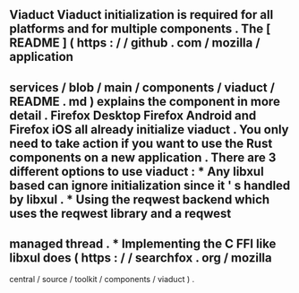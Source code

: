 #
Viaduct
Viaduct
initialization
is
required
for
all
platforms
and
for
multiple
components
.
The
[
README
]
(
https
:
/
/
github
.
com
/
mozilla
/
application
-
services
/
blob
/
main
/
components
/
viaduct
/
README
.
md
)
explains
the
component
in
more
detail
.
Firefox
Desktop
Firefox
Android
and
Firefox
iOS
all
already
initialize
viaduct
.
You
only
need
to
take
action
if
you
want
to
use
the
Rust
components
on
a
new
application
.
There
are
3
different
options
to
use
viaduct
:
*
Any
libxul
based
can
ignore
initialization
since
it
'
s
handled
by
libxul
.
*
Using
the
reqwest
backend
which
uses
the
reqwest
library
and
a
reqwest
-
managed
thread
.
*
Implementing
the
C
FFI
like
libxul
does
(
https
:
/
/
searchfox
.
org
/
mozilla
-
central
/
source
/
toolkit
/
components
/
viaduct
)
.
